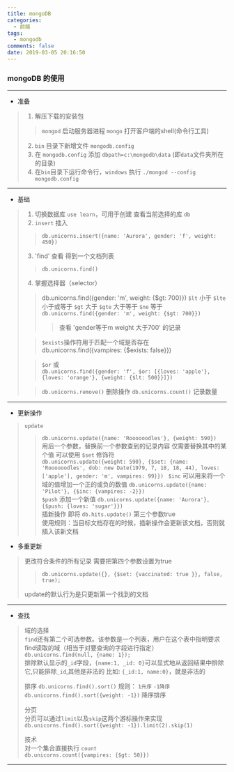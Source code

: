 ```yaml
---
title: mongoDB
categories:
  - 前端
tags:
  - mongodb
comments: false
date: 2019-03-05 20:16:50
---
```


### mongoDB 的使用

***
* 准备
> 1. 解压下载的安装包
>> `mongod` 启动服务器进程  `mongo` 打开客户端的shell(命令行工具)
> 2. `bin` 目录下新增文件 `mongodb.config`
> 3. 在 `mongodb.config` 添加 `dbpath=c:\mongodb\data` (即`data`文件夹所在的目录)
> 4. 在`bin`目录下运行命令行，`windows` 执行 `./mongod --config mongodb.config`
***
* 基础
> 1.  切换数据库 `use learn`，可用于创建  查看当前选择的库 `db`
> 2. `insert` 插入
>> `db.unicorns.insert({name: 'Aurora', gender: 'f', weight: 450})`
> 3. 'find' 查看 得到一个文档列表
>> `db.unicorns.find()`  
> 4. 掌握选择器（selector）
>> db.unicorns.find({gender: 'm', weight: {$gt: 700}})
>> `$lt` 小于 `$lte` 小于或等于 `$gt` 大于 `$gte` 大于等于 `$ne` 等于  
>> `db.unicorns.find({gender: 'm', weight: {$gt: 700}})`  
>>>  查看 'gender等于m weight 大于700' 的记录  
>
>> `$exists`操作符用于匹配一个域是否存在
>> db.unicorns.find({vampires: {$exists: false}})   
> 
>> `$or` 或  
>>  `db.unicorns.find({gender: 'f', $or: [{loves: 'apple'}, {loves: 'orange'}, {weight: {$lt: 500}}]})`
>
>> `db.unicorns.remove()` 删除操作
>> `db.unicorns.count()` 记录数量
***
* 更新操作
> `update` 
>> `db.unicorns.update({name: 'Roooooodles'}, {weight: 590})`   
>> 用后一个参数，替换前一个参数查到的记录内容
>> 仅需要替换其中的某个值 可以使用 `$set` 修饰符  
>> `db.unicorns.update({weight: 590}, {$set: {name: 'Roooooodles', dob: new Date(1979, 7, 18, 18, 44), loves: ['apple'], gender: 'm', vampires: 99}})
` 
>> `$inc` 可以用来将一个域的值增加一个正的或负的数值
>> `db.unicorns.update({name: 'Pilot'}, {$inc: {vampires: -2}})`  
>> `$push` 添加一个新值
>>  `db.unicorns.update({name: 'Aurora'}, {$push: {loves: 'sugar'}})`   
>> 插新操作 即将 `db.hits.update()` 第三个参数true   
>> 使用规则：当目标文档存在的时候，插新操作会更新该文档，否则就插入该新文档
* 多重更新 
> 更改符合条件的所有记录  需要把第四个参数设置为true
>> `db.unicorns.update({}, {$set: {vaccinated: true }}, false, true);`  
>
> update的默认行为是只更新第一个找到的文档
***
* 查找
> 域的选择  
> `find`还有第二个可选参数。该参数是一个列表，用户在这个表中指明要求find读取的域（相当于对要查询的字段进行指定）  
> `db.unicorns.find(null, {name: 1});`  
> 排除默认显示的`_id`字段，`{name:1, _id: 0}`可以显式地从返回结果中排除它,只能排除`_id`,其他是非法的 比如: `{_id:1, name:0}`，就是非法的 
>   
> 排序
> `db.unicorns.find().sort()` 规则： `1升序` `-1降序`
> `db.unicorns.find().sort({weight: -1})` 降序排序
>
> 分页    
> 分页可以通过`limit`以及`skip`这两个游标操作来实现   
> `db.unicorns.find().sort({weight: -1}).limit(2).skip(1)` 
> 
> 技术    
> 对一个集合直接执行 `count`   
> `db.unicorns.count({vampires: {$gt: 50}})`    
> 
***

